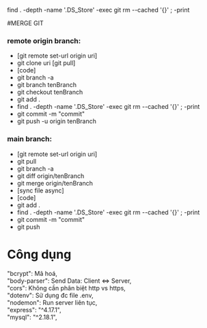 find . -depth -name '.DS_Store' -exec git rm --cached '{}' \; -print

#MERGE GIT
### remote origin branch:
-  [git remote set-url origin uri]
- git clone uri [git pull]
- [code]
- git branch -a
- git branch tenBranch
- git checkout tenBranch
- git add .
- find . -depth -name '.DS_Store' -exec git rm --cached '{}' \; -print
- git commit -m "commit"
- git push -u origin tenBranch

### main branch:     
-  [git remote set-url origin uri]
-  git pull
-  git branch -a
-  git diff origin/tenBranch
-  git merge origin/tenBranch
-  [sync file async]
-  [code]
-  git add .
-  find . -depth -name '.DS_Store' -exec git rm --cached '{}' \; -print
-  git commit -m "commit"
-  git push

# Công dụng
"bcrypt": Mã hoá,<br/>
"body-parser": Send Data: Client <=> Server,<br/>
"cors": Không cần phân biệt http vs https,<br/>
"dotenv": Sử dụng đc file .env,<br/>
"nodemon": Run server liên tục,<br/>
"express": "^4.17.1",<br/>
"mysql": "^2.18.1",<br/>